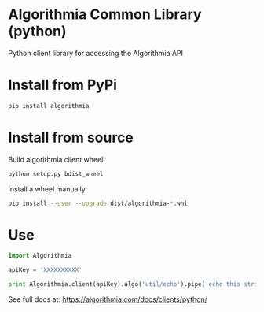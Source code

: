 Algorithmia Common Library (python)
===================================

Python client library for accessing the Algorithmia API


# Install from PyPi
```bash
pip install algorithmia
```

# Install from source

Build algorithmia client wheel:
```bash
python setup.py bdist_wheel
```

Install a wheel manually:
```bash
pip install --user --upgrade dist/algorithmia-*.whl
```


# Use

```python
import Algorithmia

apiKey = 'XXXXXXXXXX'

print Algorithmia.client(apiKey).algo('util/echo').pipe('echo this string')
```

See full docs at: https://algorithmia.com/docs/clients/python/
